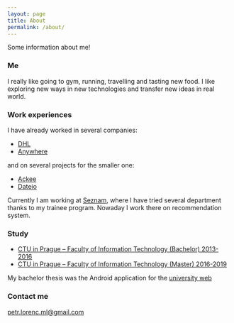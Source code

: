 ```yaml
---
layout: page
title: About
permalink: /about/
---
```


Some information about me!

### Me

I really like going to gym, running, travelling and tasting new food. I like exploring new ways in new technologies and transfer new ideas in real world. 

### Work experiences

I have already worked in several companies:
* [DHL](http://www.dhl.cz/en.html)
* [Anywhere](https://www.anywhere.cz/)

and on several projects for the smaller one:

* [Ackee](https://www.ackee.cz/en)
* [Dateio](https://www.bloomberg.com/research/stocks/private/snapshot.asp?privcapId=309596204)

Currently I am working at [Seznam](https://onas.seznam.cz/en/), where I have tried several department thanks to my trainee program. Nowaday I work there on recommendation system. 

### Study

* [CTU in Prague – Faculty of Information Technology (Bachelor) 2013-2016](http://fit.cvut.cz/)
* [CTU in Prague – Faculty of Information Technology (Master) 2016-2019](http://fit.cvut.cz/)

My bachelor thesis was the Android application for the [university web](https://ssp.fit.cvut.cz/)

### Contact me

[petr.lorenc.ml@gmail.com](mailto:petr.lorenc.ml@gmail.com)